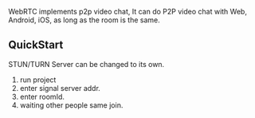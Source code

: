 
WebRTC implements p2p video chat, It can do P2P video chat with Web, Android, iOS, as long as the room is the same.
   
## QuickStart

STUN/TURN Server can be changed to its own.

1. run project
2. enter signal server addr.
3. enter roomId.
4. waiting other people same join.



   

